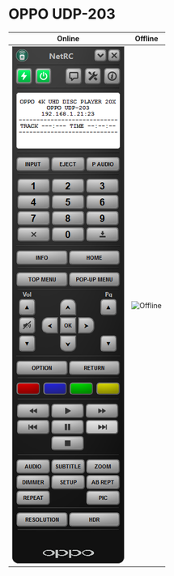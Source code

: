 # OPPO UDP-203

Online | Offline
------------ | ------------- 
![Online](../w11/images/Oppo-203.png) | ![Offline](../w11/images/Oppo-203-off.png)

